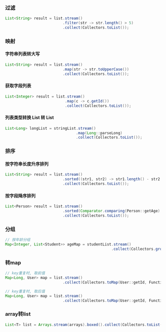 
### 过滤

```java
List<String> result = list.stream()
                          .filter(str -> str.length() > 5)
                          .collect(Collectors.toList());
```

### 映射

#### 字符串列表转大写

```java
List<String> result = list.stream()
                          .map(str -> str.toUpperCase())
                          .collect(Collectors.toList());
```

#### 获取字段列表

```java
List<Integer> result = list.stream()
                           .map(c -> c.getId())
                           .collect(Collectors.toList());
```

#### 列表类型转换 List<String> 转 List<Long>
```java
List<Long> longList = stringList.stream()
                                .map(Long::parseLong)
                                .collect(Collectors.toList());
```

### 排序

#### 按字符串长度升序排列

```java
List<String> result = list.stream()
                          .sorted((str1, str2) -> str1.length() - str2.length())
                          .collect(Collectors.toList());
```

#### 按字段降序排列

```java
List<Person> result = list.stream()
                          .sorted(Comparator.comparing(Person::getAge).reversed())
                          .collect(Collectors.toList());
```

### 分组

```java
// 按年龄分组
Map<Integer, List<Student>> ageMap = studentList.stream()
                                                .collect(Collectors.groupingBy(Student::getAge));
```

### 转map


```java
// key重复时, 取前值
Map<Long, User> map = list.stream()
                          .collect(Collectors.toMap(User::getId, Function.identity(), (v1, v2) -> v1))

// key重复时, 取后值
Map<Long, User> map = list.stream()
                          .collect(Collectors.toMap(User::getId, Function.identity(), (v1, v2) -> v2))
```


### array转list

```java
List<T> list = Arrays.stream(arrays).boxed().collect(Collectors.toList());
```